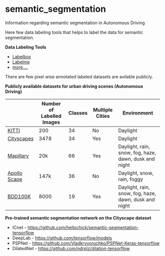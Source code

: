 # semantic_segmentation

Information regarding semantic segmentation in Autonomous Driving 

Here few data labeling tools that helps to label the data for semantic segmentation.

**Data Labeling Tools**

*	[Labelbox](https://github.com/Labelbox/Labelbox)
*	[Labelme](http://labelme.csail.mit.edu/Release3.0/)
*	[more....](https://en.wikipedia.org/wiki/List_of_manual_image_annotation_tools)

There are few pixel wise annotated labeled datasets are avilable publicly.

**Publicly available datasets for urban driving scenes (Autonomous Driving)**

|            |Number of Labelled Images|	Classes |	Multiple Cities |	Environment |
| --- | --- | --- | --- | --- |
|[KITTI](http://arxiv.org/abs/1708.01566)       |	200|	34|	No|	Daylight|
|[Cityscapes](http://arxiv.org/abs/1604.01685)  |	3478|	34|	Yes|	Daylight|
|[Mapillary](https://research.mapillary.com/img/publications/ICCV17a.pdf)   |	20k|	66|	Yes|	Daylight, rain, snow, fog, haze, dawn, dusk and night|
|[Apollo Scape](http://arxiv.org/abs/1803.06184)|	147k|	36|	No|	Daylight, snow, rain, foggy|
|[BDD100K](http://arxiv.org/abs/1805.04687)     |	8000|	19|	Yes|	Daylight, rain, snow, fog, haze, dawn, dusk and night|


**Pre-trained semantic segmentation network on the Cityscape dataset**

* ICnet - https://github.com/hellochick/semantic-segmentation-tensorflow
* DeepLab - https://github.com/tensorflow/models
* PSPNet - https://github.com/Vladkryvoruchko/PSPNet-Keras-tensorflow
* DilatedNet - https://github.com/ndrplz/dilation-tensorflow
